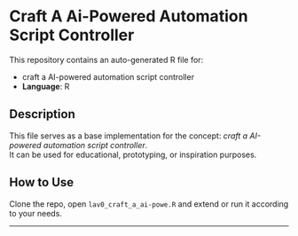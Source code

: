 # Craft A Ai-Powered Automation Script Controller

This repository contains an auto-generated R file for:

- craft a AI-powered automation script controller
- **Language**: R

## Description

This file serves as a base implementation for the concept: *craft a AI-powered automation script controller*.  
It can be used for educational, prototyping, or inspiration purposes.

## How to Use

Clone the repo, open `lav0_craft_a_ai-powe.R` and extend or run it according to your needs.

---


